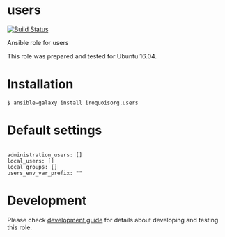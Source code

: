 # users

[![Build Status](https://travis-ci.com/iroquoisorg/ansible-role-users.svg?branch=master)](https://travis-ci.com/iroquoisorg/ansible-role-memcached)

Ansible role for users

This role was prepared and tested for Ubuntu 16.04.

# Installation

`$ ansible-galaxy install iroquoisorg.users`

# Default settings

```

administration_users: []
local_users: []
local_groups: []
users_env_var_prefix: ""

```

# Development

Please check [development guide](DEVELOPMENT.md) for details about developing and testing this role.

